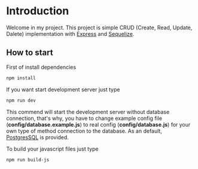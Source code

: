 # Introduction

Welcome in my project. This project is simple CRUD (Create, Read, Update, Dalete) implementation with [Express](https://expressjs.com/) and [Sequelize](https://sequelize.org/master/).

## How to start

First of install dependencies

```bash
npm install
```

If you want start development server just type

```bash
npm run dev
```

This commend will start the development server without database connection, that's why, you have to change example config file (**config/database.example.js**) to real config (**config/database.js**) for your own type of method connection to the database. As an default, [PostgresSQL](https://www.postgresql.org/) is provided.

To build your javascript files just type 

```bash
npm run build-js
```